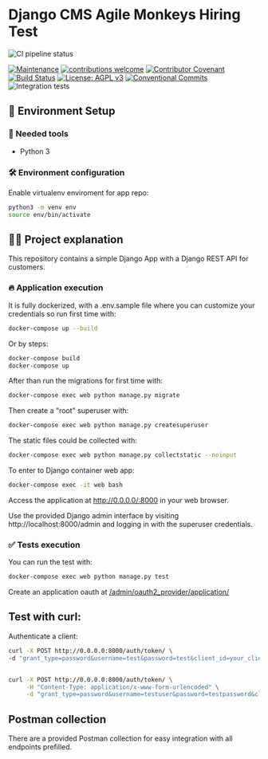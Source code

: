 
# Django CMS Agile Monkeys Hiring Test

<img src="https://github.com/shakaran/django-cms-am/workflows/CI/badge.svg?branch=main" alt="CI pipeline status" /></a>

[![Maintenance](https://img.shields.io/badge/Maintained%3F-yes-green.svg)](https://GitHub.com/shakaran/django-cms-am/graphs/commit-activity)
[![contributions welcome](https://img.shields.io/badge/contributions-welcome-brightgreen.svg?style=flat)](https://github.com/shakaran/django-cms-am/issues)
[![Contributor Covenant](https://img.shields.io/badge/Contributor%20Covenant-2.0-4baaaa.svg)](CODE_OF_CONDUCT.md)
[![Build Status](https://img.shields.io/endpoint.svg?url=https%3A%2F%2Factions-badge.atrox.dev%2Fboostercloud%2Fbooster%2Fbadge%3Fref%3Dmain&style=flat)](https://actions-badge.atrox.dev/shakaran/django-cms-am/goto?ref=main)
[![License: AGPL v3](https://img.shields.io/badge/License-AGPL_v3-blue.svg)](https://www.gnu.org/licenses/agpl-3.0)
[![Conventional Commits](https://img.shields.io/badge/Conventional%20Commits-1.0.0-yellow.svg)](https://conventionalcommits.org)
![Integration tests](https://github.com/shakaran/django-cms-am/actions/workflows/wf_test-integration.yml/badge.svg)

## 🚀 Environment Setup

### 🐳 Needed tools

- Python 3

### 🛠️ Environment configuration

Enable virtualenv enviroment for app repo:

```bash
python3 -m venv env
source env/bin/activate
```

## 👩‍💻 Project explanation

This repository contains a simple Django App with a Django REST API for customers.

### 🔥 Application execution

It is fully dockerized, with a .env.sample file where you can customize your credentials so run first time with:

```bash
docker-compose up --build
```

Or by steps:

```bash
docker-compose build
docker-compose up
```

After than run the migrations for first time with:

```bash
docker-compose exec web python manage.py migrate
```

Then create a "root" superuser with:

```bash
docker-compose exec web python manage.py createsuperuser
```

The static files could be collected with:

```bash
docker-compose exec web python manage.py collectstatic --noinput
```

To enter to Django container web app:

```bash
docker-compose exec -it web bash
```

Access the application at http://0.0.0.0/:8000 in your web browser.

Use the provided Django admin interface by visiting http://localhost:8000/admin and logging in with the superuser credentials.


### ✅ Tests execution

You can run the test with:

```bash
docker-compose exec web python manage.py test
```

Create an application oauth at [/admin/oauth2_provider/application/](http://0.0.0.0:8000/admin/oauth2_provider/application/)

## Test with curl:

Authenticate a client:

```bash
curl -X POST http://0.0.0.0:8000/auth/token/ \
-d "grant_type=password&username=test&password=test&client_id=your_client_id&client_secret=your_client_secret"
```

```bash

curl -X POST http://0.0.0.0:8000/auth/token/ \
     -H "Content-Type: application/x-www-form-urlencoded" \
     -d "grant_type=password&username=testuser&password=testpassword&client_id=your-client-id&client_secret=your-client-secret"
```

## Postman collection

There are a provided Postman collection for easy integration with all endpoints prefilled.